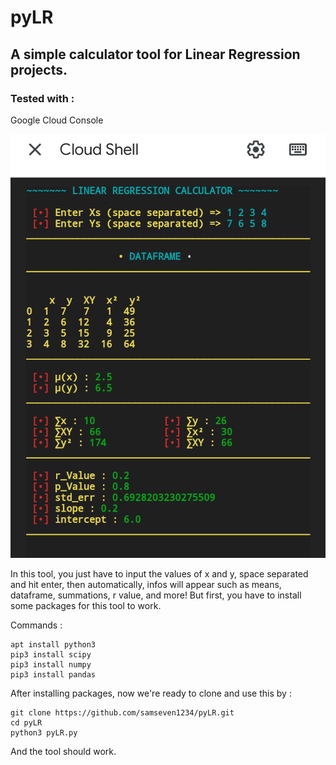 # pyLR
## A simple calculator tool for Linear Regression projects.
### Tested with : 
Google Cloud Console

![screenshot](Screenshot_2022_0311_112305.png)


In this tool, you just have to input the values of x and y, space separated and hit enter, then automatically, infos will appear such as means, dataframe, summations, r value, and more!
But first, you have to install some packages for this tool to work.

Commands :
```
apt install python3
pip3 install scipy
pip3 install numpy
pip3 install pandas
```

After installing packages, now we're ready to clone and use this by :
```
git clone https://github.com/samseven1234/pyLR.git
cd pyLR
python3 pyLR.py
```
And the tool should work.


